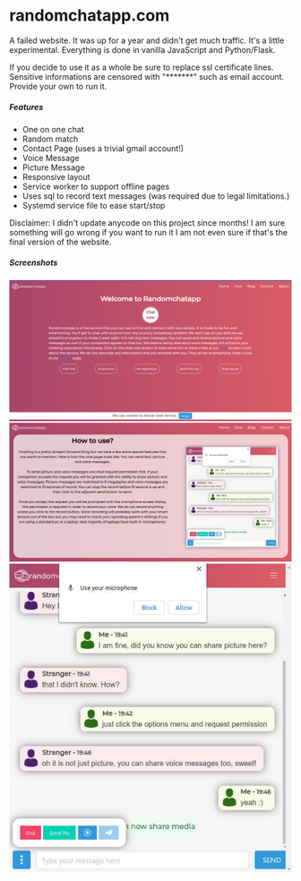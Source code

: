 # randomchatapp.com

A failed website. It was up for a year and didn't get much traffic. It's a little experimental. Everything is done in vanilla JavaScript and Python/Flask.

If you decide to use it as a whole be sure to replace ssl certificate lines.
Sensitive informations are censored with "*******" such as email account. Provide your own to run it.

##### Features

* One on one chat
* Random match
* Contact Page (uses a trivial gmail account!)
* Voice Message
* Picture Message
* Responsive layout
* Service worker to support offline pages
* Uses sql to record text messages  (was required due to legal limitations.)
* Systemd service file to ease start/stop

Disclaimer: I didn't update anycode on this project since months! I am sure something will go wrong if you want to run it I am not even sure if that's the final version of the website.


##### Screenshots

![alt text](https://github.com/hkntrt/randomchatapp.com/blob/master/screenshots/screenshot1.png)
![alt text](https://github.com/hkntrt/randomchatapp.com/blob/master/screenshots/screenshot2.png)
![alt text](https://github.com/hkntrt/randomchatapp.com/blob/master/screenshots/screenshot3.jpg)

